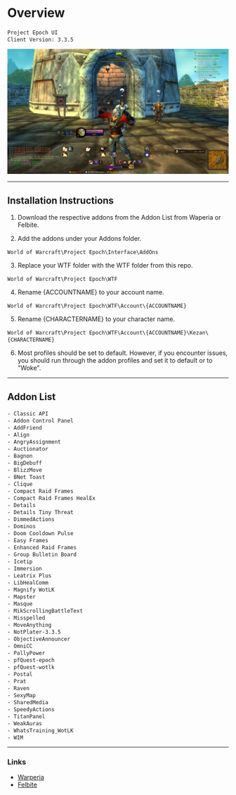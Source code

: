 # Overview 
```
Project Epoch UI
Client Version: 3.3.5
```
![Overview Image](./docs/overview.png)

---
## Installation Instructions
1. Download the respective addons from the Addon List from Waperia or Felbite.

2. Add the addons under your Addons folder.
```
World of Warcraft\Project Epoch\Interface\AddOns
```

3. Replace your WTF folder with the WTF folder from this repo.
```
World of Warcraft\Project Epoch\WTF
```

4. Rename {ACCOUNTNAME} to your account name.
```
World of Warcraft\Project Epoch\WTF\Account\{ACCOUNTNAME}
```

5. Rename {CHARACTERNAME} to your character name.
```
World of Warcraft\Project Epoch\WTF\Account\{ACCOUNTNAME}\Kezan\{CHARACTERNAME}
```

6. Most profiles should be set to default. However, if you encounter issues, you should run through the addon profiles and set it to default or to "Woke".

---
## Addon List
```
- Classic API
- Addon Control Panel
- AddFriend
- Align
- AngryAssignment
- Auctionator
- Bagnon
- BigDebuff
- BlizzMove
- BNet Toast
- Clique
- Compact Raid Frames
- Compact Raid Frames HealEx
- Details
- Details Tiny Threat
- DimmedActions
- Dominos
- Doom Cooldown Pulse
- Easy Frames
- Enhanced Raid Frames
- Group Bulletin Board
- Icetip
- Immersion
- Leatrix Plus
- LibHealComm
- Magnify WotLK
- Mapster
- Masque
- MikScrollingBattleText
- Misspelled
- MoveAnything
- NotPlater-3.3.5
- ObjectiveAnnouncer
- OmniCC
- PallyPower
- pfQuest-epoch
- pfQuest-wotlk
- Postal
- Prat
- Raven
- SexyMap
- SharedMedia
- SpeedyActions
- TitanPanel
- WeakAuras
- WhatsTraining_WotLK
- WIM
```

---
### Links
- [Warperia](https://warperia.com/)
- [Felbite](https://felbite.com/)